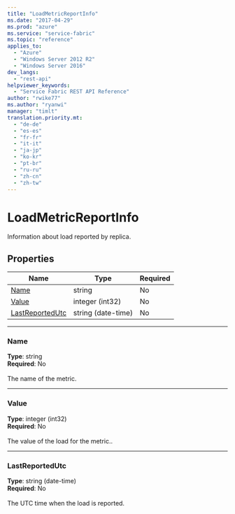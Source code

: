 ```yaml
---
title: "LoadMetricReportInfo"
ms.date: "2017-04-29"
ms.prod: "azure"
ms.service: "service-fabric"
ms.topic: "reference"
applies_to: 
  - "Azure"
  - "Windows Server 2012 R2"
  - "Windows Server 2016"
dev_langs: 
  - "rest-api"
helpviewer_keywords: 
  - "Service Fabric REST API Reference"
author: "rwike77"
ms.author: "ryanwi"
manager: "timlt"
translation.priority.mt: 
  - "de-de"
  - "es-es"
  - "fr-fr"
  - "it-it"
  - "ja-jp"
  - "ko-kr"
  - "pt-br"
  - "ru-ru"
  - "zh-cn"
  - "zh-tw"
---
```

# LoadMetricReportInfo

Information about load reported by replica.

## Properties
| Name | Type | Required |
| --- | --- | --- |
| [Name](#name) | string | No |
| [Value](#value) | integer (int32) | No |
| [LastReportedUtc](#lastreportedutc) | string (date-time) | No |

____
### Name
__Type__: string <br/>
__Required__: No<br/>
<br/>
The name of the metric.

____
### Value
__Type__: integer (int32) <br/>
__Required__: No<br/>
<br/>
The value of the load for the metric..

____
### LastReportedUtc
__Type__: string (date-time) <br/>
__Required__: No<br/>
<br/>
The UTC time when the load is reported.
